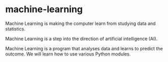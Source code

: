 # machine-learning


Machine Learning is making the computer learn from studying data and statistics.

Machine Learning is a step into the direction of artificial intelligence (AI).

Machine Learning is a program that analyses data and learns to predict the outcome.
We will learn how to use various Python modules.
